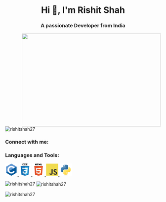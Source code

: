 <h1 align="center">Hi 👋, I'm Rishit Shah</h1>
<h3 align="center">A passionate Developer from India</h3>
<img src="https://media0.giphy.com/media/qgQUggAC3Pfv687qPC/giphy.gif" align="right" height="300" width="450"/>
<p align="left"> <img src="https://komarev.com/ghpvc/?username=rishitshah27&label=Profile%20views&color=0e75b6&style=flat" alt="rishitshah27" /> </p>

<h3 align="left">Connect with me:</h3>
<p align="left">
</p>

<h3 align="left">Languages and Tools:</h3>
<p align="left"> <a href="https://www.cprogramming.com/" target="_blank" rel="noreferrer"> <img src="https://raw.githubusercontent.com/devicons/devicon/master/icons/c/c-original.svg" alt="c" width="40" height="40"/> </a> <a href="https://www.w3schools.com/css/" target="_blank" rel="noreferrer"> <img src="https://raw.githubusercontent.com/devicons/devicon/master/icons/css3/css3-original-wordmark.svg" alt="css3" width="40" height="40"/> </a> <a href="https://www.w3.org/html/" target="_blank" rel="noreferrer"> <img src="https://raw.githubusercontent.com/devicons/devicon/master/icons/html5/html5-original-wordmark.svg" alt="html5" width="40" height="40"/> </a> <a href="https://developer.mozilla.org/en-US/docs/Web/JavaScript" target="_blank" rel="noreferrer"> <img src="https://raw.githubusercontent.com/devicons/devicon/master/icons/javascript/javascript-original.svg" alt="javascript" width="40" height="40"/> </a> <a href="https://www.python.org" target="_blank" rel="noreferrer"> <img src="https://raw.githubusercontent.com/devicons/devicon/master/icons/python/python-original.svg" alt="python" width="40" height="40"/> </a> </p>

<p><img align="left" src="https://github-readme-stats.vercel.app/api/top-langs?username=rishitshah27&show_icons=true&locale=en&layout=compact" alt="rishitshah27" /></p>

<p>&nbsp;<img align="center" src="https://github-readme-stats.vercel.app/api?username=rishitshah27&show_icons=true&locale=en" alt="rishitshah27" /></p>

<p><img align="center" src="https://github-readme-streak-stats.herokuapp.com/?user=rishitshah27&" alt="rishitshah27" /></p>
